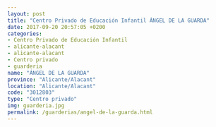 ```yaml
---
layout: post
title: "Centro Privado de Educación Infantil ÁNGEL DE LA GUARDA"
date: 2017-09-20 20:57:05 +0200
categories:
- Centro Privado de Educación Infantil
- alicante-alacant
- alicante-alacant
- Centro privado
- guarderia
name: "ÁNGEL DE LA GUARDA"
province: "Alicante/Alacant"
location: "Alicante/Alacant"
code: "3012803"
type: "Centro privado"
img: guarderia.jpg
permalink: /guarderias/angel-de-la-guarda.html
---
```


